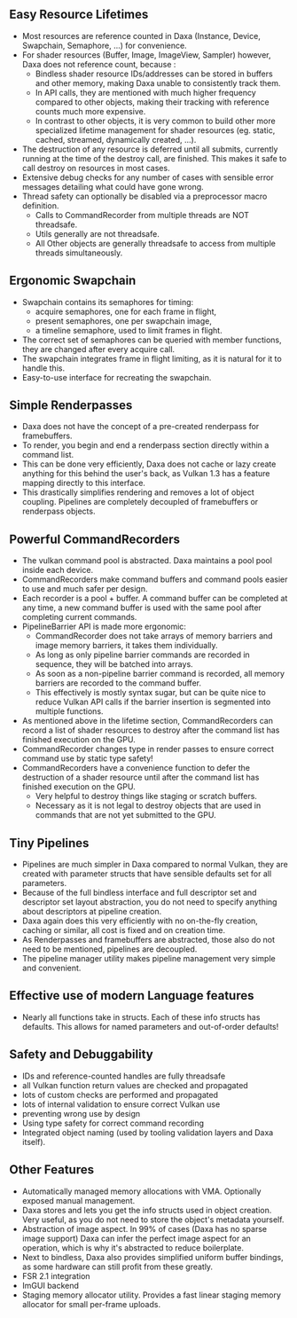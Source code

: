 ## Easy Resource Lifetimes

- Most resources are reference counted in Daxa (Instance, Device, Swapchain, Semaphore, ...) for convenience.
- For shader resources (Buffer, Image, ImageView, Sampler) however, Daxa does not reference count, because  :
  - Bindless shader resource IDs/addresses can be stored in buffers and other memory, making Daxa unable to consistently track them.
  - In API calls, they are mentioned with much higher frequency compared to other objects, making their tracking with reference counts much more expensive.
  - In contrast to other objects, it is very common to build other more specialized lifetime management for shader resources (eg. static, cached, streamed, dynamically created, ...).
- The destruction of any resource is deferred until all submits, currently running at the time of the destroy call, are finished. This makes it safe to call destroy on resources in most cases.
- Extensive debug checks for any number of cases with sensible error messages detailing what could have gone wrong.
- Thread safety can optionally be disabled via a preprocessor macro definition.
  - Calls to CommandRecorder from multiple threads are NOT threadsafe.
  - Utils generally are not threadsafe.
  - All Other objects are generally threadsafe to access from multiple threads simultaneously.

## Ergonomic Swapchain

- Swapchain contains its semaphores for timing:
  - acquire semaphores, one for each frame in flight,
  - present semaphores, one per swapchain image,
  - a timeline semaphore, used to limit frames in flight.
- The correct set of semaphores can be queried with member functions, they are changed after every acquire call.
- The swapchain integrates frame in flight limiting, as it is natural for it to handle this.
- Easy-to-use interface for recreating the swapchain.

## Simple Renderpasses

- Daxa does not have the concept of a pre-created renderpass for framebuffers.
- To render, you begin and end a renderpass section directly within a command list.
- This can be done very efficiently, Daxa does not cache or lazy create anything for this behind the user's back, as Vulkan 1.3 has a feature mapping directly to this interface.
- This drastically simplifies rendering and removes a lot of object coupling. Pipelines are completely decoupled of framebuffers or renderpass objects.

## Powerful CommandRecorders

- The vulkan command pool is abstracted. Daxa maintains a pool pool inside each device.
- CommandRecorders make command buffers and command pools easier to use and much safer per design.
- Each recorder is a pool + buffer. A command buffer can be completed at any time, a new command buffer is used with the same pool after completing current commands.
- PipelineBarrier API is made more ergonomic:
  - CommandRecorder does not take arrays of memory barriers and image memory barriers, it takes them individually.
  - As long as only pipeline barrier commands are recorded in sequence, they will be batched into arrays.
  - As soon as a non-pipeline barrier command is recorded, all memory barriers are recorded to the command buffer.
  - This effectively is mostly syntax sugar, but can be quite nice to reduce Vulkan API calls if the barrier insertion is segmented into multiple functions.
- As mentioned above in the lifetime section, CommandRecorders can record a list of shader resources to destroy after the command list has finished execution on the GPU.
- CommandRecorder changes type in render passes to ensure correct command use by static type safety!
- CommandRecorders have a convenience function to defer the destruction of a shader resource until after the command list has finished execution on the GPU.
  - Very helpful to destroy things like staging or scratch buffers.
  - Necessary as it is not legal to destroy objects that are used in commands that are not yet submitted to the GPU.

## Tiny Pipelines

- Pipelines are much simpler in Daxa compared to normal Vulkan, they are created with parameter structs that have sensible defaults set for all parameters.
- Because of the full bindless interface and full descriptor set and descriptor set layout abstraction, you do not need to specify anything about descriptors at pipeline creation.
- Daxa again does this very efficiently with no on-the-fly creation, caching or similar, all cost is fixed and on creation time.
- As Renderpasses and framebuffers are abstracted, those also do not need to be mentioned, pipelines are decoupled.
- The pipeline manager utility makes pipeline management very simple and convenient.

## Effective use of modern Language features

- Nearly all functions take in structs. Each of these info structs has defaults. This allows for named parameters and out-of-order defaults!

## Safety and Debuggability

- IDs and reference-counted handles are fully threadsafe
- all Vulkan function return values are checked and propagated
- lots of custom checks are performed and propagated
- lots of internal validation to ensure correct Vulkan use
- preventing wrong use by design
- Using type safety for correct command recording
- Integrated object naming (used by tooling validation layers and Daxa itself).

## Other Features

- Automatically managed memory allocations with VMA. Optionally exposed manual management.
- Daxa stores and lets you get the info structs used in object creation. Very useful, as you do not need to store the object's metadata yourself.
- Abstraction of image aspect. In 99% of cases (Daxa has no sparse image support) Daxa can infer the perfect image aspect for an operation, which is why it's abstracted to reduce boilerplate.
- Next to bindless, Daxa also provides simplified uniform buffer bindings, as some hardware can still profit from these greatly. 
- FSR 2.1 integration
- ImGUI backend
- Staging memory allocator utility. Provides a fast linear staging memory allocator for small per-frame uploads.
